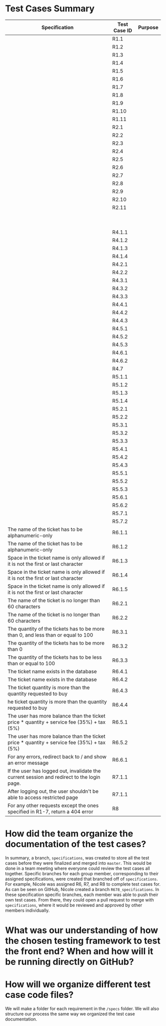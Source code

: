 # Test Cases Summary

|  Specification | Test Case ID   |  Purpose  |
|---|---|---|
|   | R1.1|   |  
|   |  R1.2|  |   
|   | R1.3  |   |   
|   |  R1.4 |   |  
|   | R1.5   |   |   
|   | R1.6  |   | 
|   | R1.7   |   |  
|   | R1.8  |   |   
|   | R1.9  |   | 
|   | R1.10  |   |  
|   | R1.11  |   |
|   | R2.1  |   | 
|   | R2.2  |   |  
|   | R2.3  |   |   
|   | R2.4  |   | 
|   | R2.5  |   |  
|   | R2.6  |   |   
|   | R2.7  |   | 
|   | R2.8  |   |  
|   | R2.9  |   |   
|   | R2.10  |   | 
|   | R2.11  |   |  
|   |   |   |   
|   |   |   | 
|   |   |   |  
|   |   |   |   
|   |   |   | 
|   |   |   |  
|   |   |   |   
|   |   |   | 
|   |   |   |  
|   | R4.1.1  |   |   
|   | R4.1.2  |   | 
|   | R4.1.3  |   |  
|   | R4.1.4  |   |   
|   | R4.2.1  |   | 
|   | R4.2.2  |   |  
|   | R4.3.1  |   |   
|   | R4.3.2  |   | 
|   | R4.3.3  |   |  
|   | R4.4.1  |   |   
|   | R4.4.2  |   | 
|   | R4.4.3  |   |  
|   | R4.5.1  |   |   
|   | R4.5.2  |   | 
|   | R4.5.3  |   |  
|   | R4.6.1  |   |   
|   | R4.6.2  |   | 
|   | R4.7  |   |  
|   | R5.1.1  |   |   
|   | R5.1.2  |   | 
|   | R5.1.3  |   |  
|   | R5.1.4  |   |   
|   | R5.2.1  |   | 
|   | R5.2.2  |   |  
|   | R5.3.1  |   |   
|   | R5.3.2  |   | 
|   | R5.3.3  |   |  
|   | R5.4.1  |   |   
|   | R5.4.2  |   | 
|   | R5.4.3  |   |   
|   | R5.5.1  |   | 
|   | R5.5.2  |   | 
|   | R5.5.3  |   |   
|   | R5.6.1  |   |
|   | R5.6.2  |   | 
|   | R5.7.1  |   |   
|   | R5.7.2  |   |
| The name of the ticket has to be alphanumeric-only  | R6.1.1  |   |   
| The name of the ticket has to be alphanumeric-only  | R6.1.2  |   | 
| Space in the ticket name is only allowed if it is not the first or last character  | R6.1.3  |   |   
| Space in the ticket name is only allowed if it is not the first or last character  | R6.1.4  |   | 
| Space in the ticket name is only allowed if it is not the first or last character  | R6.1.5  |   | 
| The name of the ticket is no longer than 60 characters  | R6.2.1  |   |   
| The name of the ticket is no longer than 60 characters  | R6.2.2  |   |
| The quantity of the tickets has to be more than 0, and less than or equal to 100  | R6.3.1  |   | 
| The quantity of the tickets has to be more than 0  | R6.3.2  |   |   
| The quantity of the tickets has to be less than or equal to 100  | R6.3.3  |   |
| The ticket name exists in the database  | R6.4.1  |   | 
| The ticket name exists in the database  | R6.4.2  |   |   
| The ticket quantity is more than the quantity requested to buy  | R6.4.3  |   |
| he ticket quantity is more than the quantity requested to buy  | R6.4.4  |   |
| The user has more balance than the ticket price * quantity + service fee (35%) + tax (5%)  | R6.5.1  |   |
| The user has more balance than the ticket price * quantity + service fee (35%) + tax (5%)  | R6.5.2  |   |
| For any errors, redirect back to / and show an error message  | R6.6.1  |   |
| If the user has logged out, invalidate the current session and redirect to the login page.  | R7.1.1  |   |
| After logging out, the user shouldn't be able to access restricted page  | R7.1.1  |   |
| For any other requests except the ones specified in R1-7, return a 404 error  | R8  |   |



# How did the team organize the documentation of the test cases?
In summary, a branch, `specifications`, was created to store all the test cases before they were finalized and merged into `master`. This would be done in a team meeting where everyone could review the test cases all together. Specific branches for each group member, corresponding to their assigned specifications, were created that branched off of `specifications`. For example, Nicole was assigned R6, R7, and R8 to complete test cases for. As can be seen on GitHub, Nicole created a branch `R678_specifications`. In these specification specific branches, each member was able to push their own test cases. From there, they could open a pull request to merge with `specifications`, where it would be reviewed and approved by other members individually.

# What was our understanding of how the chosen testing framework to test the front end? When and how will it be running directly on GitHub?

# How will we organize different test case code files? 
We will make a folder for each requirement in the `/specs` folder. We will also structure our process the same way we organized the test case documentation.